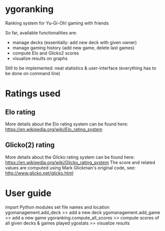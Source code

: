 # ygoranking
Ranking system for Yu-Gi-Oh! gaming with friends

So far, available functionalities are:
  - manage decks (essentially: add new deck with given owner)
  - manage gaming history (add new game, delete last games)
  - compute Elo and Glicko2 scores
  - visualize results on graphs 
 
Still to be implemented: neat statistics & user-interface (everything has to be done on command line)

# Ratings used
## Elo rating
More details about the Elo rating system can be found here: https://en.wikipedia.org/wiki/Elo_rating_system

## Glicko(2) rating
More details about the Glicko rating system can be found here: https://en.wikipedia.org/wiki/Glicko_rating_system
The score and related values are computed using Mark Glickman's original code, see: http://www.glicko.net/glicko.html

# User guide
import Python modules
set file names and location
ygomanagement.add_deck >> add a new deck
ygomanagement.add_game >> add a new game
ygoranking.compute_all_scores >> compute scores of all given decks & games played
ygostats >> visualize results

